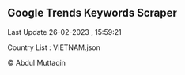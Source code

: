 

## Google Trends Keywords Scraper 
 
Last Update 26-02-2023 , 15:59:21

Country List :
VIETNAM.json



© Abdul Muttaqin 
